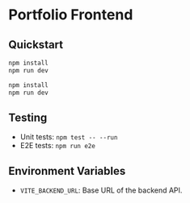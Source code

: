 # Portfolio Frontend

## Quickstart
```bash
npm install
npm run dev
```

```powershell
npm install
npm run dev
```

## Testing
- Unit tests: `npm test -- --run`
- E2E tests: `npm run e2e`

## Environment Variables
- `VITE_BACKEND_URL`: Base URL of the backend API.
